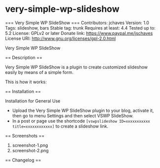 # very-simple-wp-slideshow
=== Very Simple WP SlideShow ===
Contributors: jchaves
Version:	1.0
Tags: slideshow, bars
Stable tag: trunk
Requires at least: 4.4
Tested up to: 5.2
License: GPLv2 or later
Donate link: https://www.paypal.me/jschaves
License URI: http://www.gnu.org/licenses/gpl-2.0.html

Very Simple WP SlideShow 

== Description ==

Very Simple WP SlideShow is a plugin to create customized slideshow easily by means of a simple form.

This is how it works:


== Installation ==

Installation for General Use

* Upload the Very Simple WP SlideShow plugin to your blog, activate it, then go to menu Settings and then select VSWP SlideShow.
* In a post or page use the shortcode `[vswpslideshow ID=xxxxxxxxxxx title=xxxxxxxxxxxx]` to create a slideshow link.

== Screenshots ==

1. screenshot-1.png
2. screenshot-2.png

== Changelog ==